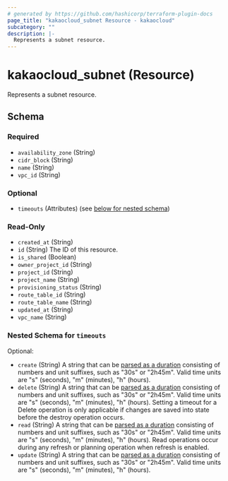 ```yaml
---
# generated by https://github.com/hashicorp/terraform-plugin-docs
page_title: "kakaocloud_subnet Resource - kakaocloud"
subcategory: ""
description: |-
  Represents a subnet resource.
---
```


# kakaocloud_subnet (Resource)

Represents a subnet resource.



<!-- schema generated by tfplugindocs -->
## Schema

### Required

- `availability_zone` (String)
- `cidr_block` (String)
- `name` (String)
- `vpc_id` (String)

### Optional

- `timeouts` (Attributes) (see [below for nested schema](#nestedatt--timeouts))

### Read-Only

- `created_at` (String)
- `id` (String) The ID of this resource.
- `is_shared` (Boolean)
- `owner_project_id` (String)
- `project_id` (String)
- `project_name` (String)
- `provisioning_status` (String)
- `route_table_id` (String)
- `route_table_name` (String)
- `updated_at` (String)
- `vpc_name` (String)

<a id="nestedatt--timeouts"></a>
### Nested Schema for `timeouts`

Optional:

- `create` (String) A string that can be [parsed as a duration](https://pkg.go.dev/time#ParseDuration) consisting of numbers and unit suffixes, such as "30s" or "2h45m". Valid time units are "s" (seconds), "m" (minutes), "h" (hours).
- `delete` (String) A string that can be [parsed as a duration](https://pkg.go.dev/time#ParseDuration) consisting of numbers and unit suffixes, such as "30s" or "2h45m". Valid time units are "s" (seconds), "m" (minutes), "h" (hours). Setting a timeout for a Delete operation is only applicable if changes are saved into state before the destroy operation occurs.
- `read` (String) A string that can be [parsed as a duration](https://pkg.go.dev/time#ParseDuration) consisting of numbers and unit suffixes, such as "30s" or "2h45m". Valid time units are "s" (seconds), "m" (minutes), "h" (hours). Read operations occur during any refresh or planning operation when refresh is enabled.
- `update` (String) A string that can be [parsed as a duration](https://pkg.go.dev/time#ParseDuration) consisting of numbers and unit suffixes, such as "30s" or "2h45m". Valid time units are "s" (seconds), "m" (minutes), "h" (hours).
